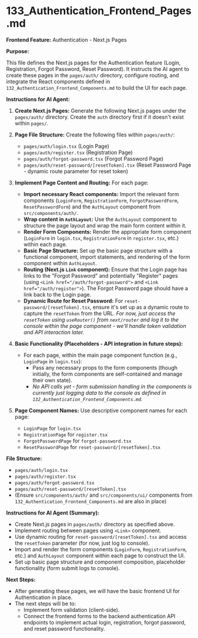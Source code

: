 # 133_Authentication_Frontend_Pages.md

**Frontend Feature:** Authentication - Next.js Pages

**Purpose:**

This file defines the Next.js pages for the Authentication feature (Login, Registration, Forgot Password, Reset Password). It instructs the AI agent to create these pages in the `pages/auth/` directory, configure routing, and integrate the React components defined in `132_Authentication_Frontend_Components.md` to build the UI for each page.

**Instructions for AI Agent:**

1.  **Create Next.js Pages:** Generate the following Next.js pages under the `pages/auth/` directory. Create the `auth` directory first if it doesn't exist within `pages/`.

2.  **Page File Structure:** Create the following files within `pages/auth/`:
    *   `pages/auth/login.tsx` (Login Page)
    *   `pages/auth/register.tsx` (Registration Page)
    *   `pages/auth/forgot-password.tsx` (Forgot Password Page)
    *   `pages/auth/reset-password/[resetToken].tsx` (Reset Password Page - dynamic route parameter for reset token)

3.  **Implement Page Content and Routing:** For each page:
    *   **Import necessary React components:** Import the relevant form components (`LoginForm`, `RegistrationForm`, `ForgotPasswordForm`, `ResetPasswordForm`) and the `AuthLayout` component from `src/components/auth/`.
    *   **Wrap content in `AuthLayout`:**  Use the `AuthLayout` component to structure the page layout and wrap the main form content within it.
    *   **Render Form Components:** Render the appropriate form component (`LoginForm` in `login.tsx`, `RegistrationForm` in `register.tsx`, etc.) within each page.
    *   **Basic Page Structure:**  Set up the basic page structure with a functional component, import statements, and rendering of the form component within `AuthLayout`.
    *   **Routing (Next.js `Link` component):**  Ensure that the Login page has links to the "Forgot Password" and potentially "Register" pages (using `<Link href="/auth/forgot-password">` and `<Link href="/auth/register">`). The Forgot Password page should have a link back to the Login page.
    *   **Dynamic Route for Reset Password:** For `reset-password/[resetToken].tsx`, ensure it's set up as a dynamic route to capture the `resetToken` from the URL.  *For now, just access the `resetToken` using `useRouter()` from `next/router` and log it to the console within the page component - we'll handle token validation and API interaction later.*

4.  **Basic Functionality (Placeholders - API integration in future steps):**
    *   For each page, within the main page component function (e.g., `LoginPage` in `login.tsx`):
        *   Pass any necessary props to the form components (though initially, the form components are self-contained and manage their own state).
        *   *No API calls yet - form submission handling in the components is currently just logging data to the console as defined in `132_Authentication_Frontend_Components.md`.*

5.  **Page Component Names:** Use descriptive component names for each page:
    *   `LoginPage` for `login.tsx`
    *   `RegistrationPage` for `register.tsx`
    *   `ForgotPasswordPage` for `forgot-password.tsx`
    *   `ResetPasswordPage` for `reset-password/[resetToken].tsx`

**File Structure:**

*   `pages/auth/login.tsx`
*   `pages/auth/register.tsx`
*   `pages/auth/forgot-password.tsx`
*   `pages/auth/reset-password/[resetToken].tsx`
*   (Ensure `src/components/auth/` and `src/components/ui/` components from `132_Authentication_Frontend_Components.md` are also in place)

**Instructions for AI Agent (Summary):**

*   Create Next.js pages in `pages/auth/` directory as specified above.
*   Implement routing between pages using `<Link>` component.
*   Use dynamic routing for `reset-password/[resetToken].tsx` and access the `resetToken` parameter (for now, just log to console).
*   Import and render the form components (`LoginForm`, `RegistrationForm`, etc.) and `AuthLayout` component within each page to construct the UI.
*   Set up basic page structure and component composition, placeholder functionality (form submit logs to console).

**Next Steps:**

*   After generating these pages, we will have the basic frontend UI for Authentication in place.
*   The next steps will be to:
    *   Implement form validation (client-side).
    *   Connect the frontend forms to the backend authentication API endpoints to implement actual login, registration, forgot password, and reset password functionality.